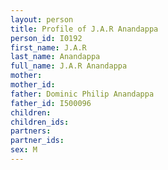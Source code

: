```yaml
---
layout: person
title: Profile of J.A.R Anandappa
person_id: I0192
first_name: J.A.R
last_name: Anandappa
full_name: J.A.R Anandappa
mother: 
mother_id: 
father: Dominic Philip Anandappa
father_id: I500096
children:
children_ids:
partners:
partner_ids:
sex: M
---
```


